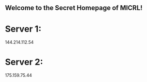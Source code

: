 ## Welcome to the Secret Homepage of MICRL!
# Server 1:
144.214.112.54
# Server 2:
175.159.75.44







